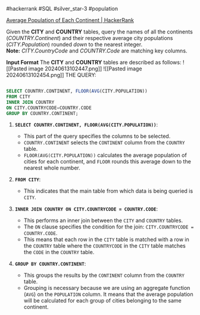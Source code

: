 #hackerrank #SQL #silver_star-3 #population 

[Average Population of Each Continent | HackerRank](https://www.hackerrank.com/challenges/average-population-of-each-continent/problem?isFullScreen=true)

Given the **CITY** and **COUNTRY** tables, query the names of all the continents (_COUNTRY.Continent_) and their respective average city populations (_CITY.Population_) rounded _down_ to the nearest integer.
**Note:** _CITY.CountryCode_ and _COUNTRY.Code_ are matching key columns.

**Input Format**
The **CITY** and **COUNTRY** tables are described as follows:
![[Pasted image 20240613102447.png]]
![[Pasted image 20240613102454.png]]
THE QUERY:
```sql

SELECT COUNTRY.CONTINENT, FLOOR(AVG(CITY.POPULATION))
FROM CITY
INNER JOIN COUNTRY
ON CITY.COUNTRYCODE=COUNTRY.CODE
GROUP BY COUNTRY.CONTINENT;
```

1. **`SELECT COUNTRY.CONTINENT, FLOOR(AVG(CITY.POPULATION))`**:
    
    - This part of the query specifies the columns to be selected.
    - `COUNTRY.CONTINENT` selects the `CONTINENT` column from the `COUNTRY` table.
    - `FLOOR(AVG(CITY.POPULATION))` calculates the average population of cities for each continent, and `FLOOR` rounds this average down to the nearest whole number.
2. **`FROM CITY`**:
    
    - This indicates that the main table from which data is being queried is `CITY`.
3. **`INNER JOIN COUNTRY ON CITY.COUNTRYCODE = COUNTRY.CODE`**:
    
    - This performs an inner join between the `CITY` and `COUNTRY` tables.
    - The `ON` clause specifies the condition for the join: `CITY.COUNTRYCODE = COUNTRY.CODE`.
    - This means that each row in the `CITY` table is matched with a row in the `COUNTRY` table where the `COUNTRYCODE` in the `CITY` table matches the `CODE` in the `COUNTRY` table.
4. **`GROUP BY COUNTRY.CONTINENT`**:
    
    - This groups the results by the `CONTINENT` column from the `COUNTRY` table.
    - Grouping is necessary because we are using an aggregate function (`AVG`) on the `POPULATION` column. It means that the average population will be calculated for each group of cities belonging to the same continent.